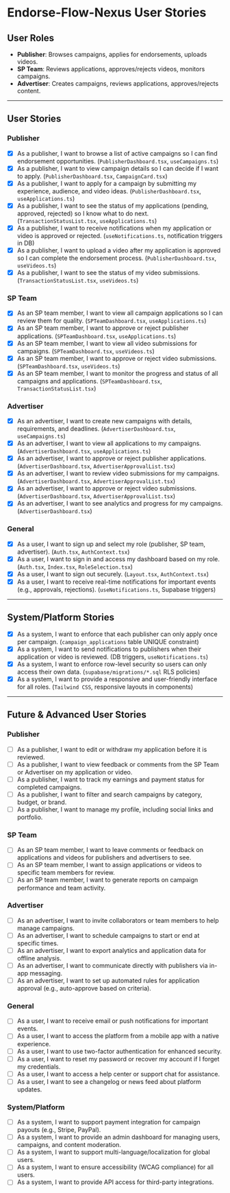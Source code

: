 # Endorse-Flow-Nexus User Stories

## User Roles
- **Publisher**: Browses campaigns, applies for endorsements, uploads videos.
- **SP Team**: Reviews applications, approves/rejects videos, monitors campaigns.
- **Advertiser**: Creates campaigns, reviews applications, approves/rejects content.

---

## User Stories

### Publisher
- [x] As a publisher, I want to browse a list of active campaigns so I can find endorsement opportunities. (`PublisherDashboard.tsx`, `useCampaigns.ts`)
- [x] As a publisher, I want to view campaign details so I can decide if I want to apply. (`PublisherDashboard.tsx`, `CampaignCard.tsx`)
- [x] As a publisher, I want to apply for a campaign by submitting my experience, audience, and video ideas. (`PublisherDashboard.tsx`, `useApplications.ts`)
- [x] As a publisher, I want to see the status of my applications (pending, approved, rejected) so I know what to do next. (`TransactionStatusList.tsx`, `useApplications.ts`)
- [x] As a publisher, I want to receive notifications when my application or video is approved or rejected. (`useNotifications.ts`, notification triggers in DB)
- [x] As a publisher, I want to upload a video after my application is approved so I can complete the endorsement process. (`PublisherDashboard.tsx`, `useVideos.ts`)
- [x] As a publisher, I want to see the status of my video submissions. (`TransactionStatusList.tsx`, `useVideos.ts`)

### SP Team
- [x] As an SP team member, I want to view all campaign applications so I can review them for quality. (`SPTeamDashboard.tsx`, `useApplications.ts`)
- [x] As an SP team member, I want to approve or reject publisher applications. (`SPTeamDashboard.tsx`, `useApplications.ts`)
- [x] As an SP team member, I want to view all video submissions for campaigns. (`SPTeamDashboard.tsx`, `useVideos.ts`)
- [x] As an SP team member, I want to approve or reject video submissions. (`SPTeamDashboard.tsx`, `useVideos.ts`)
- [x] As an SP team member, I want to monitor the progress and status of all campaigns and applications. (`SPTeamDashboard.tsx`, `TransactionStatusList.tsx`)

### Advertiser
- [x] As an advertiser, I want to create new campaigns with details, requirements, and deadlines. (`AdvertiserDashboard.tsx`, `useCampaigns.ts`)
- [x] As an advertiser, I want to view all applications to my campaigns. (`AdvertiserDashboard.tsx`, `useApplications.ts`)
- [x] As an advertiser, I want to approve or reject publisher applications. (`AdvertiserDashboard.tsx`, `AdvertiserApprovalList.tsx`)
- [x] As an advertiser, I want to review video submissions for my campaigns. (`AdvertiserDashboard.tsx`, `AdvertiserApprovalList.tsx`)
- [x] As an advertiser, I want to approve or reject video submissions. (`AdvertiserDashboard.tsx`, `AdvertiserApprovalList.tsx`)
- [x] As an advertiser, I want to see analytics and progress for my campaigns. (`AdvertiserDashboard.tsx`)

### General
- [x] As a user, I want to sign up and select my role (publisher, SP team, advertiser). (`Auth.tsx`, `AuthContext.tsx`)
- [x] As a user, I want to sign in and access my dashboard based on my role. (`Auth.tsx`, `Index.tsx`, `RoleSelection.tsx`)
- [x] As a user, I want to sign out securely. (`Layout.tsx`, `AuthContext.tsx`)
- [x] As a user, I want to receive real-time notifications for important events (e.g., approvals, rejections). (`useNotifications.ts`, Supabase triggers)

---

## System/Platform Stories
- [x] As a system, I want to enforce that each publisher can only apply once per campaign. (`campaign_applications` table UNIQUE constraint)
- [x] As a system, I want to send notifications to publishers when their application or video is reviewed. (DB triggers, `useNotifications.ts`)
- [x] As a system, I want to enforce row-level security so users can only access their own data. (`supabase/migrations/*.sql` RLS policies)
- [x] As a system, I want to provide a responsive and user-friendly interface for all roles. (`Tailwind CSS`, responsive layouts in components)

---

## Future & Advanced User Stories

### Publisher
- [ ] As a publisher, I want to edit or withdraw my application before it is reviewed.
- [ ] As a publisher, I want to view feedback or comments from the SP Team or Advertiser on my application or video.
- [ ] As a publisher, I want to track my earnings and payment status for completed campaigns.
- [ ] As a publisher, I want to filter and search campaigns by category, budget, or brand.
- [ ] As a publisher, I want to manage my profile, including social links and portfolio.

### SP Team
- [ ] As an SP team member, I want to leave comments or feedback on applications and videos for publishers and advertisers to see.
- [ ] As an SP team member, I want to assign applications or videos to specific team members for review.
- [ ] As an SP team member, I want to generate reports on campaign performance and team activity.

### Advertiser
- [ ] As an advertiser, I want to invite collaborators or team members to help manage campaigns.
- [ ] As an advertiser, I want to schedule campaigns to start or end at specific times.
- [ ] As an advertiser, I want to export analytics and application data for offline analysis.
- [ ] As an advertiser, I want to communicate directly with publishers via in-app messaging.
- [ ] As an advertiser, I want to set up automated rules for application approval (e.g., auto-approve based on criteria).

### General
- [ ] As a user, I want to receive email or push notifications for important events.
- [ ] As a user, I want to access the platform from a mobile app with a native experience.
- [ ] As a user, I want to use two-factor authentication for enhanced security.
- [ ] As a user, I want to reset my password or recover my account if I forget my credentials.
- [ ] As a user, I want to access a help center or support chat for assistance.
- [ ] As a user, I want to see a changelog or news feed about platform updates.

### System/Platform
- [ ] As a system, I want to support payment integration for campaign payouts (e.g., Stripe, PayPal).
- [ ] As a system, I want to provide an admin dashboard for managing users, campaigns, and content moderation.
- [ ] As a system, I want to support multi-language/localization for global users.
- [ ] As a system, I want to ensure accessibility (WCAG compliance) for all users.
- [ ] As a system, I want to provide API access for third-party integrations. 